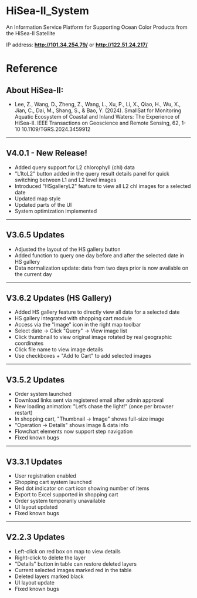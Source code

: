 # HiSea-II_System
An Information Service Platform for Supporting Ocean Color Products from the HiSea-II Satellite

IP address: **http://101.34.254.79/** or **http://122.51.24.217/**

# Reference

## About HiSea-II:
- Lee, Z., Wang, D., Zheng, Z., Wang, L., Xu, P., Li, X., Qiao, H., Wu, X., Jian, C., Dai, M., Shang, S., & Bao, Y. (2024). 
SmallSat for Monitoring Aquatic Ecosystem of Coastal and Inland Waters: The Experience of HiSea-II. IEEE Transactions on Geoscience and Remote Sensing, 62, 1-10
10.1109/TGRS.2024.3459912

---

## V4.0.1 - New Release!
- Added query support for L2 chlorophyll (chl) data  
- "L1toL2" button added in the query result details panel for quick switching between L1 and L2 level images  
- Introduced "HSgalleryL2" feature to view all L2 chl images for a selected date  
- Updated map style  
- Updated parts of the UI  
- System optimization implemented  

---

## V3.6.5 Updates
- Adjusted the layout of the HS gallery button  
- Added function to query one day before and after the selected date in HS gallery  
- Data normalization update: data from two days prior is now available on the current day  

---

## V3.6.2 Updates (HS Gallery)
- Added HS gallery feature to directly view all data for a selected date  
- HS gallery integrated with shopping cart module  
- Access via the "Image" icon in the right map toolbar  
- Select date → Click "Query" → View image list  
- Click thumbnail to view original image rotated by real geographic coordinates  
- Click file name to view image details  
- Use checkboxes + "Add to Cart" to add selected images  

---

## V3.5.2 Updates
- Order system launched  
- Download links sent via registered email after admin approval  
- New loading animation: "Let’s chase the light!" (once per browser restart)  
- In shopping cart, "Thumbnail -> Image" shows full-size image  
- "Operation -> Details" shows image & data info  
- Flowchart elements now support step navigation  
- Fixed known bugs  

---

## V3.3.1 Updates
- User registration enabled  
- Shopping cart system launched  
- Red dot indicator on cart icon showing number of items  
- Export to Excel supported in shopping cart  
- Order system temporarily unavailable  
- UI layout updated  
- Fixed known bugs  

---

## V2.2.3 Updates
- Left-click on red box on map to view details  
- Right-click to delete the layer  
- "Details" button in table can restore deleted layers  
- Current selected images marked red in the table  
- Deleted layers marked black  
- UI layout update  
- Fixed known bugs  
